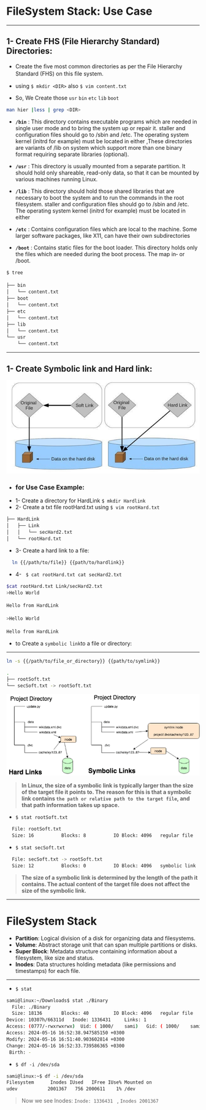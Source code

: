 # FileSystem Stack: Use Case

---

## 1- Create FHS (File Hierarchy Standard) Directories:

- Create the ﬁve most common directories as per the File Hierarchy
Standard (FHS) on this ﬁle system.

- using ``$ mkdir <DIR>`` also ``$ vim content.txt``

- So, We Create those ``usr`` ``bin`` ``etc`` ``lib`` ``boot``

``` bash
man hier |less | grep <DIR>
```

- **``/bin``** : This directory contains executable programs which are needed in single user mode and to bring the system up or repair it. staller and configuration files should go to /sbin and /etc.  The operating system kernel (initrd for example) must be located in either ,These directories are variants of /lib on system which support more than one binary format requiring separate libraries (optional).

- **``/usr``** : This directory is usually mounted from a separate partition.  It should hold only shareable, read-only data, so that it can be mounted  by various machines running Linux.

- **``/lib``** : This directory should hold those shared libraries that are necessary to boot the system and to run the commands in the root filesystem. staller and configuration files should go to /sbin and /etc.  The operating system kernel (initrd for example) must be located in either 

- **``/etc``** : Contains  configuration  files which are local to the machine.  Some larger software packages, like X11, can have their own subdirectories


- **``/boot``** : Contains  static  files  for  the boot loader.  This directory holds only the files which are needed during the boot process.  The map in‐
or /boot.

```bash
$ tree

├── bin
│   └── content.txt
├── boot
│   └── content.txt
├── etc
│   └── content.txt
├── lib
│   └── content.txt
└── usr
    └── content.txt
```
---
## 1- Create Symbolic link and Hard link:

![1](./assests/1.jpg)



- ### for Use Case Example:
- 1- Create a directory for HardLink ``$ mkdir Hardlink``
- 2- Create a txt file rootHard.txt using ``$ vim rootHard.txt``

```bash
├── HardLink
│   ├── Link
│   │   └── secHard2.txt
│   └── rootHard.txt
```
 - 3- Create a hard link to a file:
 ``` bash
   ln {{/path/to/file}} {{path/to/hardlink}}
 ```  


- 4- `` $ cat rootHard.txt cat secHard2.txt``
```bash
$cat rootHard.txt Link/secHard2.txt
>Hello World

Hello from HardLink

>Hello World

Hello from HardLink

```

- to Create a `` symbolic link ``to a file or directory:

---

``` bash
ln -s {{/path/to/file_or_directory}} {{path/to/symlink}}
```

``` bash
.
├── rootSoft.txt
└── secSoft.txt -> rootSoft.txt
```

![2](./assests/2.png)

>**In Linux, the size of a symbolic link is typically larger than the size of the target file it points to. The reason for this is that a symbolic link contains ``the path or relative path to the target file``, and that path information takes up space.**



- ``$ stat rootSoft.txt``

```bash
  File: rootSoft.txt
  Size: 16        	Blocks: 8          IO Block: 4096   regular file

```
- ``$ stat secSoft.txt``

```bash
  File: secSoft.txt -> rootSoft.txt
  Size: 12        	Blocks: 0          IO Block: 4096   symbolic link

```
>**The size of a symbolic link is determined by the length of the path it contains. The actual content of the target file does not affect the size of the symbolic link.**
---


# FileSystem Stack


- **Partition**: Logical division of a disk for organizing data and filesystems.
- **Volume**: Abstract storage unit that can span multiple partitions or disks.
- **Super Block**: Metadata structure containing information about a filesystem, like size and status.
- **Inodes**: Data structures holding metadata (like permissions and timestamps) for each file.
---
- ``$ stat``

```bash
sami@linux:~/Downloads$ stat ./Binary 
  File: ./Binary
  Size: 18136     	Blocks: 40         IO Block: 4096   regular file
Device: 10307h/66311d	Inode: 1336431     Links: 1
Access: (0777/-rwxrwxrwx)  Uid: ( 1000/    sami)   Gid: ( 1000/    sami)
Access: 2024-05-16 16:52:38.947585150 +0300
Modify: 2024-05-16 16:51:40.903602814 +0300
Change: 2024-05-16 16:52:33.739586365 +0300
 Birth: -

```
- ``$ df -i /dev/sda``
```bash
sami@linux:~$ df -i /dev/sda
Filesystem      Inodes IUsed   IFree IUse% Mounted on
udev           2001367   756 2000611    1% /dev
```

> Now we see Inodes: ``Inode: 1336431 `` , ``Inodes 2001367``
